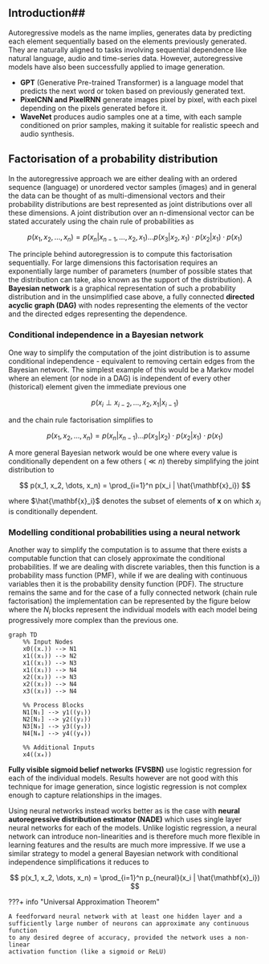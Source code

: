 ## Introduction##

Autoregressive models as the name implies, generates data by predicting each element sequentially based on the elements previously generated. They are naturally aligned to tasks involving sequential dependence like natural language, audio and time-series data. However, autoregressive models have also been successfully applied to image generation.

- **GPT** (Generative Pre-trained Transformer) is a language model that predicts the next word or token based on previously generated text.
- **PixelCNN and PixelRNN** generate images pixel by pixel, with each pixel depending on the pixels generated before it.
- **WaveNet** produces audio samples one at a time, with each sample conditioned on prior samples, making it suitable for realistic speech and audio synthesis.

## Factorisation of a probability distribution ##

In the autoregressive approach we are either dealing with an ordered sequence (language) or unordered vector samples (images) and in general the data can be thought of as multi-dimensional vectors and their probability distributions are best represented as joint distributions over all these dimensions. A joint distribution over an n-dimensional vector can be stated accurately using the chain rule of probabilities as 

$$
p(x_1, x_2, \dots, x_n) = p(x_n | x_{n-1}, \dots, x_2, x_1) \dots p(x_3 | x_2, x_1) \cdot p(x_2 | x_1) \cdot p(x_1)
$$

The principle behind autoregression is to compute this factorisation sequentially. For large dimensions this factorisation requires an exponentially large number of parameters (number of possible states that the distribution can take, also known as the support of the distribution). A **Bayesian network** is a graphical representation of such a probability distribution and in the unsimplified case above, a fully connected **directed acyclic graph (DAG)** with nodes representing the elements of the vector and the directed edges representing the dependence. 
### Conditional independence in a Bayesian network ###

One way to simplify the computation of the joint distribution is to assume conditional independence - equivalent to removing certain edges from the Bayesian network. The simplest example of this would be a Markov model where an element (or node in a DAG) is independent of every other (historical) element given the immediate previous one

$$
p(x_{i} \perp x_{i-2},\dots,x_2,x_1 | x_{i-1})
$$

and the chain rule factorisation simplifies to 

$$
p(x_1, x_2, \dots, x_n) = p(x_n | x_{n-1}) \dots p(x_3 | x_2) \cdot p(x_2 | x_1) \cdot p(x_1)
$$

A more general Bayesian network would be one where every value is conditionally dependent on a few others ($\ll n$) thereby simplifying the joint distribution to 

$$
p(x_1, x_2, \dots, x_n) = \prod_{i=1}^n p(x_i | \hat{\mathbf{x}_i})
$$

where $\hat{\mathbf{x}_i}$ denotes the subset of elements of $\mathbf{x}$ on which $x_i$ is conditionally dependent. 

### Modelling conditional probabilities using a neural network ###

Another way to simplify the computation is to assume that there exists a computable function that can closely approximate the conditional probabilities. If we are dealing with discrete variables, then this function is a probability mass function (PMF), while if we are dealing with continuous variables then it is the probability density function (PDF). The structure remains the same and for the case of a fully connected network (chain rule factorisation) the implementation can be represented by the figure below where the $N_i$ blocks represent the individual models with each model being progressively more complex than the previous one.

```mermaid
graph TD
    %% Input Nodes
    x0((x.)) --> N1
    x1((x₁)) --> N2
    x1((x₁)) --> N3
    x1((x₁)) --> N4
    x2((x₂)) --> N3
    x2((x₂)) --> N4
    x3((x₃)) --> N4

    %% Process Blocks
    N1[N₁] --> y1((y₁))
    N2[N₂] --> y2((y₂))
    N3[N₃] --> y3((y₃))
    N4[N₄] --> y4((y₄))

    %% Additional Inputs
    x4((x₄))
```

**Fully visible sigmoid belief networks (FVSBN)** use logistic regression for each of the individual models. Results however are not good with this technique for image generation, since logistic regression is not complex enough to capture relationships in the images. 

Using neural networks instead works better as is the case with **neural autoregressive distribution estimator (NADE)** which uses single layer neural networks for each of the models. Unlike logistic regression, a neural network can introduce non-linearities and is therefore much more flexible in learning features and the results are much more impressive. If we use a similar strategy to model a general Bayesian network with conditional independence simplifications it reduces to

$$
p(x_1, x_2, \dots, x_n) = \prod_{i=1}^n p_{neural}(x_i | \hat{\mathbf{x}_i})
$$

???+ info "Universal Approximation Theorem"

    A feedforward neural network with at least one hidden layer and a 
    sufficiently large number of neurons can approximate any continuous function
    to any desired degree of accuracy, provided the network uses a non-linear
    activation function (like a sigmoid or ReLU)




